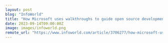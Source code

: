 ```yaml
---
layout: post
blog: "InfoWorld"
title: "How Microsoft uses walkthroughs to guide open source development"
date: 2023-09-14T09:00:00Z
image: images/infoworld.png
remote_url: "https://www.infoworld.com/article/3706277/how-microsoft-uses-walkthroughs-to-guide-open-source-development.html#tk.rss_applicationdevelopment"
---
```

